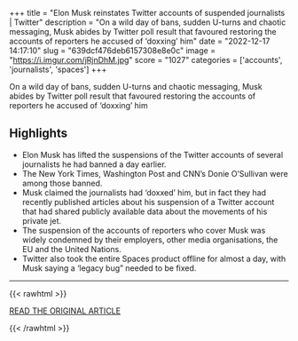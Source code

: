 +++
title = "Elon Musk reinstates Twitter accounts of suspended journalists | Twitter"
description = "On a wild day of bans, sudden U-turns and chaotic messaging, Musk abides by Twitter poll result that favoured restoring the accounts of reporters he accused of ‘doxxing’ him"
date = "2022-12-17 14:17:10"
slug = "639dcf476deb6157308e8e0c"
image = "https://i.imgur.com/jRjnDhM.jpg"
score = "1027"
categories = ['accounts', 'journalists', 'spaces']
+++

On a wild day of bans, sudden U-turns and chaotic messaging, Musk abides by Twitter poll result that favoured restoring the accounts of reporters he accused of ‘doxxing’ him

## Highlights

- Elon Musk has lifted the suspensions of the Twitter accounts of several journalists he had banned a day earlier.
- The New York Times, Washington Post and CNN’s Donie O’Sullivan were among those banned.
- Musk claimed the journalists had ‘doxxed’ him, but in fact they had recently published articles about his suspension of a Twitter account that had shared publicly available data about the movements of his private jet.
- The suspension of the accounts of reporters who cover Musk was widely condemned by their employers, other media organisations, the EU and the United Nations.
- Twitter also took the entire Spaces product offline for almost a day, with Musk saying a ‘legacy bug” needed to be fixed.

---

{{< rawhtml >}}
  <p class="article-category">
    <a target="_blank" href="https://www.theguardian.com/technology/2022/dec/17/elon-musk-reinstates-twitter-accounts-of-suspended-journalists">READ THE ORIGINAL ARTICLE</a>
  </p>
{{< /rawhtml >}}
